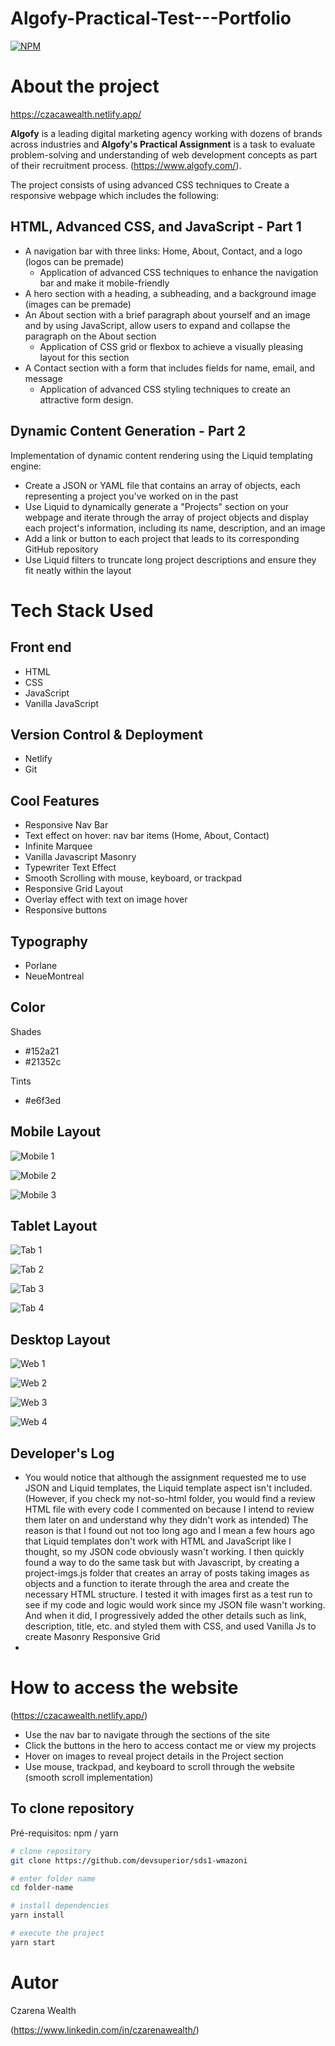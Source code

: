 ﻿# Algofy-Practical-Test---Portfolio
[![NPM](https://img.shields.io/npm/l/react)](https://github.com/wealthczarena/Algofy-Practical-Assignment---Portfolio/blob/main/LICENSE) 

# About the project

https://czacawealth.netlify.app/

**Algofy** is a leading digital marketing agency working with dozens of brands across industries and **Algofy's Practical Assignment** is a task to evaluate problem-solving and understanding of web development concepts as part of their recruitment process. (https://www.algofy.com/).

The project consists of using advanced CSS techniques to Create a responsive webpage which includes the following:

## HTML, Advanced CSS, and JavaScript - Part 1
- A navigation bar with three links: Home, About, Contact, and a logo (logos can be premade)
    - Application of advanced CSS techniques to enhance the navigation bar and make it mobile-friendly
- A hero section with a heading, a subheading, and a background image (images can be premade)
- An About section with a brief paragraph about yourself and an image and by using JavaScript, allow users to expand and collapse the paragraph on the About section
    - Application of CSS grid or flexbox to achieve a visually pleasing layout for this section
- A Contact section with a form that includes fields for name, email, and message
    - Application of advanced CSS styling techniques to create an attractive form design.

## Dynamic Content Generation - Part 2
Implementation of dynamic content rendering using the Liquid templating engine:
- Create a JSON or YAML file that contains an array of objects, each representing a project you've worked on in the past
- Use Liquid to dynamically generate a "Projects" section on your webpage and iterate through the array of project objects and display each project's information, including its name, description, and an image
- Add a link or button to each project that leads to its corresponding GitHub repository
- Use Liquid filters to truncate long project descriptions and ensure they fit neatly within the layout

# Tech Stack Used
## Front end
- HTML 
- CSS
- JavaScript
- Vanilla JavaScript

## Version Control & Deployment
- Netlify
- Git

## Cool Features
- Responsive Nav Bar
- Text effect on hover: nav bar items (Home, About, Contact) 
- Infinite Marquee
- Vanilla Javascript Masonry
- Typewriter Text Effect
- Smooth Scrolling with mouse, keyboard, or trackpad
- Responsive Grid Layout
- Overlay effect with text on image hover
- Responsive buttons

## Typography
- Porlane
- NeueMontreal

## Color
Shades
- #152a21
- #21352c

Tints
- #e6f3ed

## Mobile Layout
![Mobile 1](https://github.com/wealthczarena/assets/blob/main/images/hero-mobile.jpg) 

![Mobile 2](https://github.com/wealthczarena/assets/blob/main/images/about-mobile.jpg)

![Mobile 3](https://github.com/wealthczarena/assets/blob/main/images/project-mobile.jpg)

## Tablet Layout
![Tab 1](https://github.com/wealthczarena/assets/blob/main/images/hero-tab.png)

![Tab 2](https://github.com/wealthczarena/assets/blob/main/images/about-tab.png)

![Tab 3](https://github.com/wealthczarena/assets/blob/main/images/projects-tab.png)

![Tab 4](https://github.com/wealthczarena/assets/blob/main/images/contact-tab.png)

## Desktop Layout
![Web 1](https://github.com/wealthczarena/assets/blob/main/images/hero-web.png)

![Web 2](https://github.com/wealthczarena/assets/blob/main/images/about-web.png)

![Web 3](https://github.com/wealthczarena/assets/blob/main/images/projects-web.png)

![Web 4](https://github.com/wealthczarena/assets/blob/main/images/contact-web.png)

## Developer's Log
- You would notice that although the assignment requested me to use JSON and Liquid templates, the Liquid template aspect isn't included. (However, if you check my not-so-html folder, you would find a review HTML file with every code I commented on because I intend to review them later on and understand why they didn't work as intended) The reason is that I found out not too long ago and I mean a few hours ago that Liquid templates don't work with HTML and JavaScript like I thought, so my JSON code obviously wasn't working. I then quickly found a way to do the same task but with Javascript, by creating a project-imgs.js folder that creates an array of posts taking images as objects and a function to iterate through the area and create the necessary HTML structure. I tested it with images first as a test run to see if my code and logic would work since my JSON file wasn't working. And when it did, I progressively added the other details such as link, description, title, etc. and styled them with CSS, and used Vanilla Js to create Masonry Responsive Grid
- 

# How to access the website
(https://czacawealth.netlify.app/)

- Use the nav bar to navigate through the sections of the site
- Click the buttons in the hero to access contact me or view my projects
- Hover on images to reveal project details in the Project section
- Use mouse, trackpad, and keyboard to scroll through the website (smooth scroll implementation)

## To clone repository
Pré-requisitos: npm / yarn

```bash
# clone repository
git clone https://github.com/devsuperior/sds1-wmazoni

# enter folder name
cd folder-name

# install dependencies
yarn install

# execute the project
yarn start
```

# Autor

Czarena Wealth

(https://www.linkedin.com/in/czarenawealth/)
